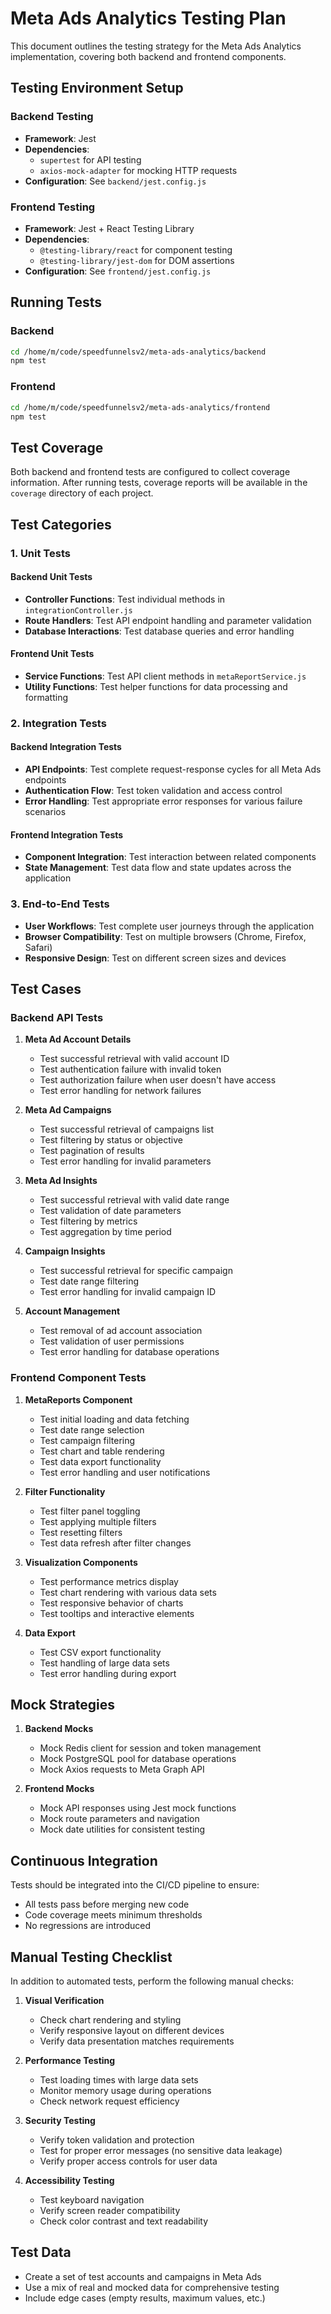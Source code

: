 # Meta Ads Analytics Testing Plan

This document outlines the testing strategy for the Meta Ads Analytics implementation, covering both backend and frontend components.

## Testing Environment Setup

### Backend Testing
- **Framework**: Jest
- **Dependencies**: 
  - `supertest` for API testing
  - `axios-mock-adapter` for mocking HTTP requests
- **Configuration**: See `backend/jest.config.js`

### Frontend Testing
- **Framework**: Jest + React Testing Library
- **Dependencies**:
  - `@testing-library/react` for component testing
  - `@testing-library/jest-dom` for DOM assertions
- **Configuration**: See `frontend/jest.config.js`

## Running Tests

### Backend
```bash
cd /home/m/code/speedfunnelsv2/meta-ads-analytics/backend
npm test
```

### Frontend
```bash
cd /home/m/code/speedfunnelsv2/meta-ads-analytics/frontend
npm test
```

## Test Coverage

Both backend and frontend tests are configured to collect coverage information. After running tests, coverage reports will be available in the `coverage` directory of each project.

## Test Categories

### 1. Unit Tests

#### Backend Unit Tests
- **Controller Functions**: Test individual methods in `integrationController.js`
- **Route Handlers**: Test API endpoint handling and parameter validation
- **Database Interactions**: Test database queries and error handling

#### Frontend Unit Tests
- **Service Functions**: Test API client methods in `metaReportService.js`
- **Utility Functions**: Test helper functions for data processing and formatting

### 2. Integration Tests

#### Backend Integration Tests
- **API Endpoints**: Test complete request-response cycles for all Meta Ads endpoints
- **Authentication Flow**: Test token validation and access control
- **Error Handling**: Test appropriate error responses for various failure scenarios

#### Frontend Integration Tests
- **Component Integration**: Test interaction between related components
- **State Management**: Test data flow and state updates across the application

### 3. End-to-End Tests

- **User Workflows**: Test complete user journeys through the application
- **Browser Compatibility**: Test on multiple browsers (Chrome, Firefox, Safari)
- **Responsive Design**: Test on different screen sizes and devices

## Test Cases

### Backend API Tests

1. **Meta Ad Account Details**
   - Test successful retrieval with valid account ID
   - Test authentication failure with invalid token
   - Test authorization failure when user doesn't have access
   - Test error handling for network failures

2. **Meta Ad Campaigns**
   - Test successful retrieval of campaigns list
   - Test filtering by status or objective
   - Test pagination of results
   - Test error handling for invalid parameters

3. **Meta Ad Insights**
   - Test successful retrieval with valid date range
   - Test validation of date parameters
   - Test filtering by metrics
   - Test aggregation by time period

4. **Campaign Insights**
   - Test successful retrieval for specific campaign
   - Test date range filtering
   - Test error handling for invalid campaign ID

5. **Account Management**
   - Test removal of ad account association
   - Test validation of user permissions
   - Test error handling for database operations

### Frontend Component Tests

1. **MetaReports Component**
   - Test initial loading and data fetching
   - Test date range selection
   - Test campaign filtering
   - Test chart and table rendering
   - Test data export functionality
   - Test error handling and user notifications

2. **Filter Functionality**
   - Test filter panel toggling
   - Test applying multiple filters
   - Test resetting filters
   - Test data refresh after filter changes

3. **Visualization Components**
   - Test performance metrics display
   - Test chart rendering with various data sets
   - Test responsive behavior of charts
   - Test tooltips and interactive elements

4. **Data Export**
   - Test CSV export functionality
   - Test handling of large data sets
   - Test error handling during export

## Mock Strategies

1. **Backend Mocks**
   - Mock Redis client for session and token management
   - Mock PostgreSQL pool for database operations
   - Mock Axios requests to Meta Graph API

2. **Frontend Mocks**
   - Mock API responses using Jest mock functions
   - Mock route parameters and navigation
   - Mock date utilities for consistent testing

## Continuous Integration

Tests should be integrated into the CI/CD pipeline to ensure:
- All tests pass before merging new code
- Code coverage meets minimum thresholds
- No regressions are introduced

## Manual Testing Checklist

In addition to automated tests, perform the following manual checks:

1. **Visual Verification**
   - Check chart rendering and styling
   - Verify responsive layout on different devices
   - Verify data presentation matches requirements

2. **Performance Testing**
   - Test loading times with large data sets
   - Monitor memory usage during operations
   - Check network request efficiency

3. **Security Testing**
   - Verify token validation and protection
   - Test for proper error messages (no sensitive data leakage)
   - Verify proper access controls for user data

4. **Accessibility Testing**
   - Test keyboard navigation
   - Verify screen reader compatibility
   - Check color contrast and text readability

## Test Data

- Create a set of test accounts and campaigns in Meta Ads
- Use a mix of real and mocked data for comprehensive testing
- Include edge cases (empty results, maximum values, etc.)
